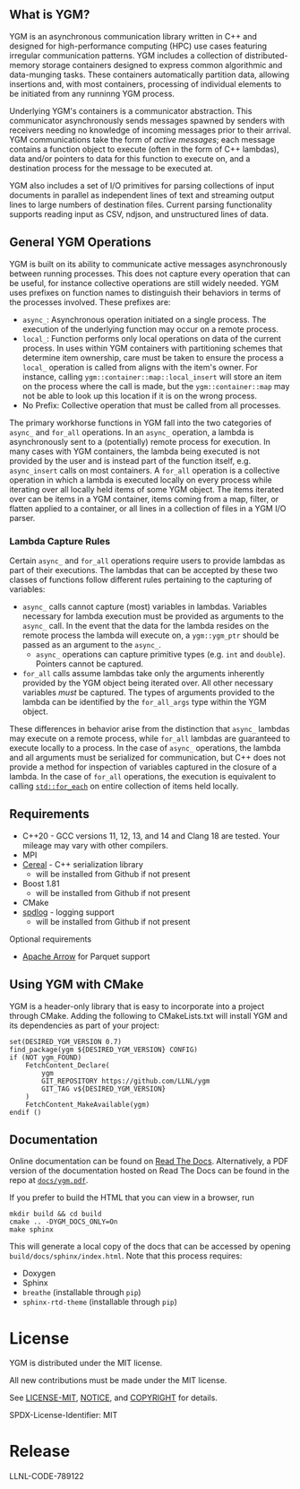 ## What is YGM?

YGM is an asynchronous communication library written in C++ and designed for high-performance computing (HPC) use cases featuring 
irregular communication patterns. YGM includes a collection of
distributed-memory storage containers designed to express common algorithmic and data-munging tasks. These containers
automatically partition data, allowing insertions and, with most containers, processing of individual elements to be
initiated from any runninng YGM process.

Underlying YGM's containers is a communicator abstraction. This communicator asynchronously sends messages spawned by
senders with receivers needing no knowledge of incoming messages prior to their arrival. YGM communications take the
form of *active messages*; each message contains a function object to execute (often in the form of C++ lambdas), data
and/or pointers to data for this function to execute on, and a destination process for the message to be executed at.

YGM also includes a set of I/O primitives for parsing collections of input documents in parallel as independent lines of
text and streaming output lines to
large numbers of destination files. Current parsing functionality supports reading input as CSV, ndjson, and
unstructured lines of data.

## General YGM Operations

YGM is built on its ability to communicate active messages asynchronously between running processes. This does not
capture every operation that can be useful, for instance collective operations are still widely needed. YGM uses
prefixes on function names to distinguish their behaviors in terms of the processes involved. These prefixes are:
   * `async_`: Asynchronous operation initiated on a single process. The execution of the underlying function may
     occur on a remote process.
   * `local_`: Function performs only local operations on data of the current process. In uses within YGM containers
     with partitioning schemes that determine item ownership, care must be taken to ensure the process a `local_`
     operation is called from aligns with the item's owner. For instance, calling `ygm::container::map::local_insert`
     will store an item on the process where the call is made, but the `ygm::container::map` may not be able to look
     up this location if it is on the wrong process.
   * No Prefix: Collective operation that must be called from all processes.

The primary workhorse functions in YGM fall into the two categories of `async_` and `for_all` operations. In an
`async_` operation, a lambda is asynchronously sent to a (potentially) remote process for execution. In many cases
with YGM containers, the lambda being executed is not provided by the user and is instead part of the function itself,
e.g. `async_insert` calls on most containers. A `for_all` operation is a collective operation in which a lambda is 
executed locally on every process while iterating over all locally held items of some YGM object. The items iterated
over can be items in a YGM container, items coming from a map, filter, or flatten applied to a container, or all lines
in a collection of files in a YGM I/O parser.

### Lambda Capture Rules
Certain `async_` and `for_all` operations require users to provide lambdas as part of their executions. The lambdas
that can be accepted by these two classes of functions follow different rules pertaining to the capturing of variables:
   * `async_` calls cannot capture (most) variables in lambdas. Variables necessary for lambda execution must be
     provided as arguments to the `async_` call. In the event that the data for the lambda resides on the remote
     process the lambda will execute on, a `ygm::ygm_ptr` should be passed as an argument to the `async_`.
        * `async_` operations can capture primitive types (e.g. `int` and `double`). Pointers cannot be captured.
   * `for_all` calls assume lambdas take only the arguments inherently provided by the YGM object being iterated over.
     All other necessary variables *must* be captured. The types of arguments provided to the lambda can be identified
     by the `for_all_args` type within the YGM object.

These differences in behavior arise from the distinction that `async_` lambdas may execute on a remote process, while
`for_all` lambdas are guaranteed to execute locally to a process. In the case of `async_` operations, the lambda and
all arguments must be serialized for communication, but C++ does not provide a method for inspection of variables
captured in the closure of a lambda. In the case of `for_all` operations, the execution is equivalent to calling
[`std::for_each`](https://en.cppreference.com/w/cpp/algorithm/for_each) on entire collection of items held locally.

## Requirements
* C++20 - GCC versions 11, 12, 13, and 14 and Clang 18 are tested. Your mileage may vary with other compilers.
* MPI
* [Cereal](https://github.com/USCiLab/cereal) - C++ serialization library
    * will be installed from Github if not present
* Boost 1.81
    * will be installed from Github if not present
* CMake
* [spdlog](https://github.com/gabime/spdlog) - logging support
    * will be installed from Github if not present

Optional requirements
* [Apache Arrow](https://arrow.apache.org/) for Parquet support

## Using YGM with CMake
YGM is a header-only library that is easy to incorporate into a project through CMake. Adding the following to
CMakeLists.txt will install YGM and its dependencies as part of your project:
```
set(DESIRED_YGM_VERSION 0.7)
find_package(ygm ${DESIRED_YGM_VERSION} CONFIG)
if (NOT ygm_FOUND)
    FetchContent_Declare(
        ygm
        GIT_REPOSITORY https://github.com/LLNL/ygm
        GIT_TAG v${DESIRED_YGM_VERSION}
    )
    FetchContent_MakeAvailable(ygm)
endif ()
```

## Documentation

Online documentation can be found on [Read The Docs](http://ygm.readthedocs.io/). Alternatively, a PDF version of the
documentation hosted on Read The Docs can be found in the repo at [`docs/ygm.pdf`](docs/ygm.pdf).

If you prefer to build the HTML that you can view in a browser, run
```
mkdir build && cd build
cmake .. -DYGM_DOCS_ONLY=On
make sphinx
```
This will generate a local copy of the docs that can be accessed by opening `build/docs/sphinx/index.html`. Note that
this process requires:
* Doxygen
* Sphinx
* `breathe` (installable through `pip`)
* `sphinx-rtd-theme` (installable through `pip`)


# License
YGM is distributed under the MIT license.

All new contributions must be made under the MIT license.

See [LICENSE-MIT](LICENSE-MIT), [NOTICE](NOTICE), and [COPYRIGHT](COPYRIGHT) for
details.

SPDX-License-Identifier: MIT

# Release
LLNL-CODE-789122
